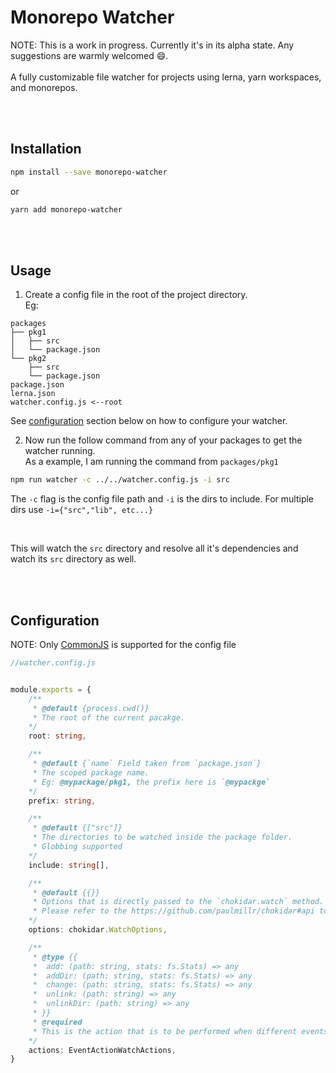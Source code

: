 # Monorepo Watcher

NOTE: This is a work in progress. Currently it's in its alpha state.
Any suggestions are warmly welcomed 😄.
<br/>
<br />
A fully customizable file watcher for projects using lerna, yarn workspaces, and monorepos.

<br/>
<br/>

## Installation

```sh
npm install --save monorepo-watcher
```

or

```sh
yarn add monorepo-watcher
```

<br/>
<br/>

## Usage

1. Create a config file in the root of the project directory.
   </br>
   Eg:

```
packages
├── pkg1
│   ├── src
│   └── package.json
└── pkg2
    ├── src
    └── package.json
package.json
lerna.json
watcher.config.js <--root
```

See [configuration](https://https://github.com/Utkarshk384/monorepo-watcher#Configuration) section below on how to configure your watcher.

2. Now run the follow command from any of your packages to get the watcher running.
   <br/>
   As a example, I am running the command from `packages/pkg1`

```sh
npm run watcher -c ../../watcher.config.js -i src
```

The `-c` flag is the config file path and `-i` is the dirs to include.
For multiple dirs use `-i={"src","lib", etc...}`

<br />

This will watch the `src` directory and resolve all it's dependencies and watch its `src` directory as well.

<br/>
<br/>

## Configuration

NOTE: Only [CommonJS](https://medium.com/@cgcrutch18/commonjs-what-why-and-how-64ed9f31aa46) is supported for the config file

```typescript
//watcher.config.js


module.exports = {
    /**
     * @default {process.cwd()}
     * The root of the current pacakge.
    */
    root: string,

    /**
     * @default {`name` Field taken from `package.json`}
     * The scoped package name.
     * Eg: @mypackage/pkg1, the prefix here is `@mypackge`
    */
    prefix: string,

    /**
     * @default {["src"]}
     * The directories to be watched inside the package folder.
     * Globbing supported
    */
    include: string[],

    /**
     * @default {{}}
     * Options that is directly passed to the `chokidar.watch` method.
     * Please refer to the https://github.com/paulmillr/chokidar#api to see all the available options
    */
    options: chokidar.WatchOptions,

    /**
     * @type {{
     *  add: (path: string, stats: fs.Stats) => any
     *  addDir: (path: string, stats: fs.Stats) => any
     *  change: (path: string, stats: fs.Stats) => any
     *  unlink: (path: string) => any
     *  unlinkDir: (path: string) => any
     * }}
     * @required
     * This is the action that is to be performed when different events occur.
    */
    actions: EventActionWatchActions,
}
```
